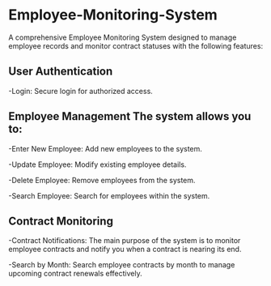 # Employee-Monitoring-System

A comprehensive Employee Monitoring System designed to manage employee records and monitor contract statuses with the following features:

User Authentication
-

-Login: Secure login for authorized access.

Employee Management
The system allows you to:
-

-Enter New Employee: Add new employees to the system.

-Update Employee: Modify existing employee details.

-Delete Employee: Remove employees from the system.

-Search Employee: Search for employees within the system.

Contract Monitoring
-

-Contract Notifications: The main purpose of the system is to monitor employee contracts and notify you when a contract is nearing its end.

-Search by Month: Search employee contracts by month to manage upcoming contract renewals effectively.
